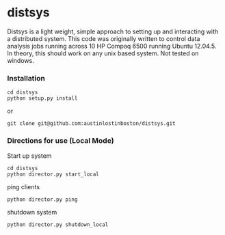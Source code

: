 # distsys
Distsys is a light weight, simple approach to setting up and interacting with a distributed system.
This code was originally written to control data analysis jobs running across 10 HP Compaq 6500 running Ubuntu 12.04.5.
In theory, this should work on any unix based system. Not tested on windows.

### Installation
```
cd distsys
python setup.py install
```
or
```
git clone git@github.com:austinlostinboston/distsys.git
```

### Directions for use (Local Mode)
Start up system
```
cd distsys
python director.py start_local
```

ping clients
```
python director.py ping
```

shutdown system
```
python director.py shutdown_local
```